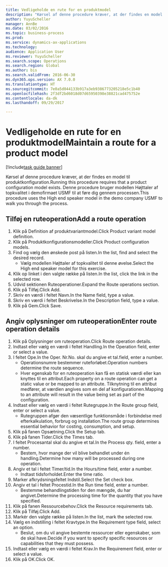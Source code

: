 ```yaml
--- 
title: Vedligeholde en rute for en produktmodel
description: "Kørsel af denne procedure kræver, at der findes en model til produktkonfiguration."
author: YuyuScheller
manager: AnnBe
ms.date: 03/02/2016
ms.topic: business-process
ms.prod: 
ms.service: dynamics-ax-applications
ms.technology: 
audience: Application User
ms.reviewer: YuyuScheller
ms.search.scope: Operations
ms.search.region: Global
ms.author: bis
ms.search.validFrom: 2016-06-30
ms.dyn365.ops.version: AX 7.0.0
ms.translationtype: HT
ms.sourcegitcommit: 7e0a5d044133b917a3eb9386773205218e5c1b40
ms.openlocfilehash: 2f3df2bd6018d07d65950398e38821cad475752e
ms.contentlocale: da-dk
ms.lasthandoff: 09/29/2017

---
```

# <a name="maintain-a-route-for-a-product-model"></a><span data-ttu-id="d1515-103">Vedligeholde en rute for en produktmodel</span><span class="sxs-lookup"><span data-stu-id="d1515-103">Maintain a route for a product model</span></span>

[!include[task guide banner](../../includes/task-guide-banner.md)]

<span data-ttu-id="d1515-104">Kørsel af denne procedure kræver, at der findes en model til produktkonfiguration.</span><span class="sxs-lookup"><span data-stu-id="d1515-104">Running this procedure requires that a product configuration model exists.</span></span> <span data-ttu-id="d1515-105">Denne procedure bruger modellen Højttaler af topkvalitet i demofirmaet USMF til at føre dig gennem processen.</span><span class="sxs-lookup"><span data-stu-id="d1515-105">This procedure uses the High end speaker model in the demo company USMF to walk you through the process.</span></span>


## <a name="add-a-route-operation"></a><span data-ttu-id="d1515-106">Tilføj en ruteoperation</span><span class="sxs-lookup"><span data-stu-id="d1515-106">Add a route operation</span></span>
1. <span data-ttu-id="d1515-107">Klik på Definition af produktvariantmodel.</span><span class="sxs-lookup"><span data-stu-id="d1515-107">Click Product variant model definition.</span></span>
2. <span data-ttu-id="d1515-108">Klik på Produktkonfigurationsmodeller.</span><span class="sxs-lookup"><span data-stu-id="d1515-108">Click Product configuration models.</span></span>
3. <span data-ttu-id="d1515-109">Find og vælg den ønskede post på listen.</span><span class="sxs-lookup"><span data-stu-id="d1515-109">In the list, find and select the desired record.</span></span>
    * <span data-ttu-id="d1515-110">Vælg modellen Højttaler af topkvalitet til denne øvelse.</span><span class="sxs-lookup"><span data-stu-id="d1515-110">Select the High end speaker model for this exercise.</span></span>  
4. <span data-ttu-id="d1515-111">Klik op linket i den valgte række på listen.</span><span class="sxs-lookup"><span data-stu-id="d1515-111">In the list, click the link in the selected row.</span></span>
5. <span data-ttu-id="d1515-112">Udvid sektionen Ruteoperationer.</span><span class="sxs-lookup"><span data-stu-id="d1515-112">Expand the Route operations section.</span></span>
6. <span data-ttu-id="d1515-113">Klik på Tilføj.</span><span class="sxs-lookup"><span data-stu-id="d1515-113">Click Add.</span></span>
7. <span data-ttu-id="d1515-114">Skriv en værdi i feltet Navn.</span><span class="sxs-lookup"><span data-stu-id="d1515-114">In the Name field, type a value.</span></span>
8. <span data-ttu-id="d1515-115">Skriv en værdi i feltet Beskrivelse.</span><span class="sxs-lookup"><span data-stu-id="d1515-115">In the Description field, type a value.</span></span>
9. <span data-ttu-id="d1515-116">Klik på Gem.</span><span class="sxs-lookup"><span data-stu-id="d1515-116">Click Save.</span></span>

## <a name="enter-route-operation-details"></a><span data-ttu-id="d1515-117">Angiv oplysninger om ruteoperation</span><span class="sxs-lookup"><span data-stu-id="d1515-117">Enter route operation details</span></span>
1. <span data-ttu-id="d1515-118">Klik på Oplysninger om ruteoperation.</span><span class="sxs-lookup"><span data-stu-id="d1515-118">Click Route operation details.</span></span>
2. <span data-ttu-id="d1515-119">Indtast eller vælg en værdi i feltet Handling.</span><span class="sxs-lookup"><span data-stu-id="d1515-119">In the Operation field, enter or select a value.</span></span>
3. <span data-ttu-id="d1515-120">I feltet Ope.</span><span class="sxs-lookup"><span data-stu-id="d1515-120">In the Oper.</span></span> <span data-ttu-id="d1515-121">Nr.</span><span class="sxs-lookup"><span data-stu-id="d1515-121">No.</span></span> <span data-ttu-id="d1515-122">skal du angive et tal.</span><span class="sxs-lookup"><span data-stu-id="d1515-122">field, enter a number.</span></span>
    * <span data-ttu-id="d1515-123">Operationsnumre bestemmer ruteforløbet.</span><span class="sxs-lookup"><span data-stu-id="d1515-123">Operation numbers determine the route sequence.</span></span>  
    * <span data-ttu-id="d1515-124">Hver egenskab for en ruteoperation kan få en statisk værdi eller kan knyttes til en attribut.</span><span class="sxs-lookup"><span data-stu-id="d1515-124">Each property on a route operation can get a static value or be mapped to an attribute.</span></span> <span data-ttu-id="d1515-125">Tilknytning til en attribut medfører, at værdien angives som en del af konfigurationen.</span><span class="sxs-lookup"><span data-stu-id="d1515-125">Mapping to an attribute will result in the value being set as part of the configuration.</span></span>  
4. <span data-ttu-id="d1515-126">Indtast eller vælg en værdi i feltet Rutegruppe.</span><span class="sxs-lookup"><span data-stu-id="d1515-126">In the Route group field, enter or select a value.</span></span>
    * <span data-ttu-id="d1515-127">Rutegruppen afgør den væsentlige funktionsmåde i forbindelse med efterkalkulation, forbrug og installation.</span><span class="sxs-lookup"><span data-stu-id="d1515-127">The route group determines essential behavior for costing, consumption, and setup.</span></span>  
5. <span data-ttu-id="d1515-128">Klik på fanen Opsætning.</span><span class="sxs-lookup"><span data-stu-id="d1515-128">Click the Setup tab.</span></span>
6. <span data-ttu-id="d1515-129">Klik på fanen Tider.</span><span class="sxs-lookup"><span data-stu-id="d1515-129">Click the Times tab.</span></span>
7. <span data-ttu-id="d1515-130">I feltet Procesantal skal du angive et tal.</span><span class="sxs-lookup"><span data-stu-id="d1515-130">In the Process qty. field, enter a number.</span></span>
    * <span data-ttu-id="d1515-131">Bestem, hvor mange der vil blive behandlet under én handling.</span><span class="sxs-lookup"><span data-stu-id="d1515-131">Determine how many will be processed during one operation.</span></span>  
8. <span data-ttu-id="d1515-132">Angiv et tal i feltet Timer/tid.</span><span class="sxs-lookup"><span data-stu-id="d1515-132">In the Hours/time field, enter a number.</span></span>
    * <span data-ttu-id="d1515-133">Indtast tidsforholdet.</span><span class="sxs-lookup"><span data-stu-id="d1515-133">Enter the time ratio.</span></span>  
9. <span data-ttu-id="d1515-134">Marker afkrydsningsfeltet Indstil.</span><span class="sxs-lookup"><span data-stu-id="d1515-134">Select the Set check box.</span></span>
10. <span data-ttu-id="d1515-135">Angiv et tal i feltet Procestid.</span><span class="sxs-lookup"><span data-stu-id="d1515-135">In the Run time field, enter a number.</span></span>
    * <span data-ttu-id="d1515-136">Bestemme behandlingstiden for den mængde, du har angivet.</span><span class="sxs-lookup"><span data-stu-id="d1515-136">Determine the processing time for the quantity that you have specified.</span></span>  
11. <span data-ttu-id="d1515-137">Klik på fanen Ressourcebehov.</span><span class="sxs-lookup"><span data-stu-id="d1515-137">Click the Resource requirements tab.</span></span>
12. <span data-ttu-id="d1515-138">Klik på Tilføj.</span><span class="sxs-lookup"><span data-stu-id="d1515-138">Click Add.</span></span>
13. <span data-ttu-id="d1515-139">Markér den valgte række på listen.</span><span class="sxs-lookup"><span data-stu-id="d1515-139">In the list, mark the selected row.</span></span>
14. <span data-ttu-id="d1515-140">Vælg en indstilling i feltet Kravtype.</span><span class="sxs-lookup"><span data-stu-id="d1515-140">In the Requirement type field, select an option.</span></span>
    * <span data-ttu-id="d1515-141">Beslut, om du vil angive bestemte ressourcer eller egenskaber, som de skal have.</span><span class="sxs-lookup"><span data-stu-id="d1515-141">Decide if you want to specify specific resources or capabilities that they must possess.</span></span>  
15. <span data-ttu-id="d1515-142">Indtast eller vælg en værdi i feltet Krav.</span><span class="sxs-lookup"><span data-stu-id="d1515-142">In the Requirement field, enter or select a value.</span></span>
16. <span data-ttu-id="d1515-143">Klik på OK.</span><span class="sxs-lookup"><span data-stu-id="d1515-143">Click OK.</span></span>


